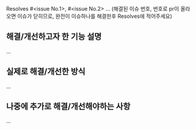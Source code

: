 Resolves #\<issue No.1\>, #\<issue No.2\> ... (해결된 이슈 번호, 번호로 pr이 올라오면 이슈가 닫히므로, 완전이 이슈하나를 해결한후 Resolves에 적어주세요)

## 해결/개선하고자 한 기능 설명
...

## 실제로 해결/개선한 방식
...

## 나중에 추가로 해결/개선해야하는 사항
...
